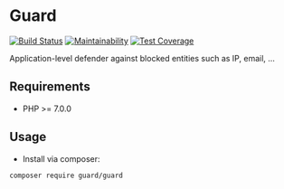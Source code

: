 # Guard
[![Build Status](https://travis-ci.org/iranianpep/guard.svg?branch=master)](https://travis-ci.org/iranianpep/guard)
[![Maintainability](https://api.codeclimate.com/v1/badges/e460d53b2ec097644d4d/maintainability)](https://codeclimate.com/github/iranianpep/guard/maintainability)
[![Test Coverage](https://api.codeclimate.com/v1/badges/e460d53b2ec097644d4d/test_coverage)](https://codeclimate.com/github/iranianpep/guard/test_coverage)

Application-level defender against blocked entities such as IP, email, ...

## Requirements
- PHP >= 7.0.0

## Usage
-  Install via composer:
```
composer require guard/guard
```
